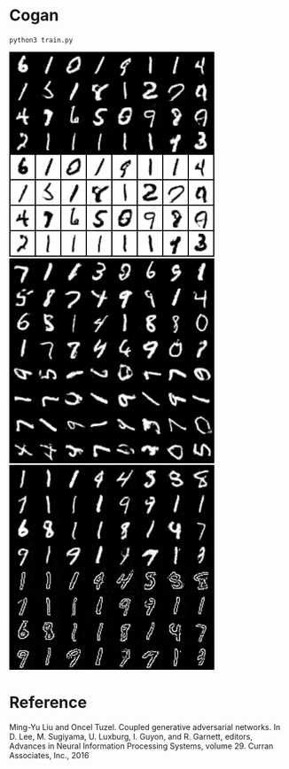 # Cogan
```
python3 train.py
```
![alt text](https://github.com/VoHoangAnh/Mnist_cogan/blob/develop/mnistm/156000.png?raw=true)
![alt text](https://github.com/VoHoangAnh/Mnist_cogan/blob/develop/mnistm/rotate_m1.png?raw=true)
![alt text](https://github.com/VoHoangAnh/Mnist_cogan/blob/develop/mnistm/edge_m1.png?raw=true)
# Reference
Ming-Yu Liu and Oncel Tuzel. Coupled generative adversarial networks. In D. Lee, M. Sugiyama,
U. Luxburg, I. Guyon, and R. Garnett, editors, Advances in Neural Information Processing
Systems, volume 29. Curran Associates, Inc., 2016

